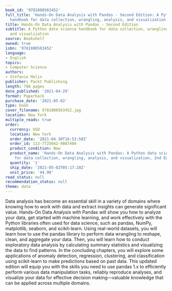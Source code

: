 ```yaml
---
book_id: '9781800563452'
full_title: 'Hands-On Data Analysis with Pandas - Second Edition: A Python data science
  handbook for data collection, wrangling, analysis, and visualization'
title: Hands-On Data Analysis with Pandas - Second Edition
subtitle: A Python data science handbook for data collection, wrangling, analysis,
  and visualization
source: Bookshelf
owned: true
isbn: '9781800563452'
language:
- English
topics:
- Computer Science
authors:
- Stefanie Molin
publisher: Packt Publishing
length: 788 pages
date_published: '2021-04-29'
format: Paperback
purchase_date: '2021-05-02'
type: book
cover_filename: 9781800563452.jpg
location: New York
multiple_reads: true
order:
  currency: USD
  location: New York
  order_date: '2021-04-30T16:53:58Z'
  order_id: 113-7725642-9087404
  product_condition: New
  product_name: 'Hands-On Data Analysis with Pandas: A Python data science handbook
    for data collection, wrangling, analysis, and visualization, 2nd Edition'
  quantity: '1'
  ship_date: '2021-05-02T05:17:28Z'
  unit_price: '44.99'
read_status: null
recommendation_status: null
theme: data
---
```

Data analysis has become an essential skill in a variety of domains where knowing how to work with data and extract insights can generate significant value. Hands-On Data Analysis with Pandas will show you how to analyze your data, get started with machine learning, and work effectively with the Python libraries often used for data science, such as pandas, NumPy, matplotlib, seaborn, and scikit-learn.
Using real-world datasets, you will learn how to use the pandas library to perform data wrangling to reshape, clean, and aggregate your data. Then, you will learn how to conduct exploratory data analysis by calculating summary statistics and visualizing the data to find patterns. In the concluding chapters, you will explore some applications of anomaly detection, regression, clustering, and classification using scikit-learn to make predictions based on past data.
This updated edition will equip you with the skills you need to use pandas 1.x to efficiently perform various data manipulation tasks, reliably reproduce analyses, and visualize your data for effective decision making—valuable knowledge that can be applied across multiple domains.

